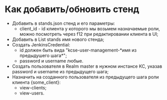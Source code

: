 # Как добавить/обновить стенд

* Добавить в stands.json стенд и его параметры:
  - client_id - id клиента у которого мы возьмем назначаемые роли, можно посмотреть через f12 при редактировании клиента в UI;
* Добавить в List<String> stands имя нового стенда;
* Создать JenkinsCredential:
  - id должен быть вида "kcse-user-management-\*имя из предыдушего шага\*";
  - password и username любые.
* Создать пользователя в Realm master в нужном инстансе KC, указав password и username из предыдущего шага;
* Назначить на созданного пользователя из предыдущего шага роли клиента {some_client}:
  - view-clients;
  - view-users.
